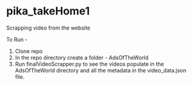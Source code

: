 # pika_takeHome1
Scrapping video from the website

To Run - 
1. Clone repo 
2. In the repo directory create a folder - AdsOfTheWorld
3. Run finalVideoScrapper.py to see the videos populate in the AdsOfTheWorld directory and all the metadata in the video_data.json file.
